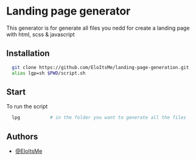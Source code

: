 # Landing page generator

This generator is for generate all files you nedd for create a landing page with html, scss & javascript


## Installation

```bash
  git clone https://github.com/EloItsMe/landing-page-generation.git
  alias lgp=sh $PWD/script.sh
```

## Start

To run the script

```bash
  lpg           # in the folder you want to generate all the files
```


## Authors

- [@EloItsMe](https://www.github.com/eloitsme)
